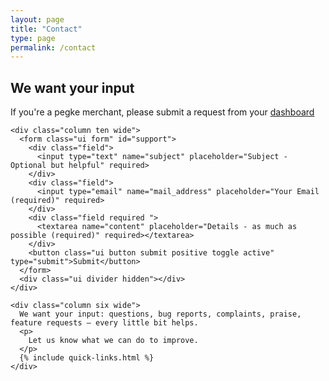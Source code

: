 ```yaml
---
layout: page
title: "Contact"
type: page
permalink: /contact
---
```


<div class="ui container text segment support pegke">
  <h2>We want your input</h2>
  <div class="ui orange small message"><i class="warning icon"></i> If you're a pegke merchant, please submit a request from your <a href="{{ site.dashboard.base_url }}">dashboard</a></div>
  <div class="ui grid stackable">


    <div class="column ten wide">
      <form class="ui form" id="support">
        <div class="field">
          <input type="text" name="subject" placeholder="Subject - Optional but helpful" required>
        </div>
        <div class="field">
          <input type="email" name="mail_address" placeholder="Your Email (required)" required>
        </div>
        <div class="field required ">
          <textarea name="content" placeholder="Details - as much as possible (required)" required></textarea>
        </div>
        <button class="ui button submit positive toggle active" type="submit">Submit</button>
      </form>
      <div class="ui divider hidden"></div>
    </div>

    <div class="column six wide">
      We want your input: questions, bug reports, complaints, praise, feature requests – every little bit helps.
      <p>
        Let us know what we can do to improve.
      </p>
      {% include quick-links.html %}
    </div>

  </div>
</div>
